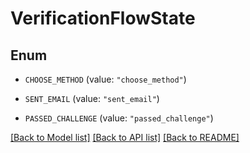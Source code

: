 # VerificationFlowState

## Enum


* `CHOOSE_METHOD` (value: `"choose_method"`)

* `SENT_EMAIL` (value: `"sent_email"`)

* `PASSED_CHALLENGE` (value: `"passed_challenge"`)


[[Back to Model list]](../README.md#documentation-for-models) [[Back to API list]](../README.md#documentation-for-api-endpoints) [[Back to README]](../README.md)


